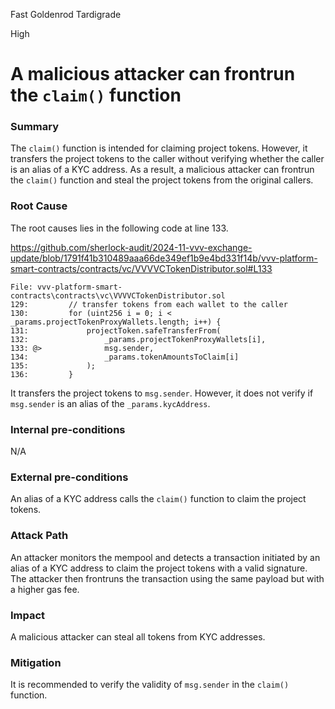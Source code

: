 Fast Goldenrod Tardigrade

High

# A malicious attacker can frontrun the `claim()` function

### Summary
The `claim()` function is intended for claiming project tokens. However, it transfers the project tokens to the caller without verifying whether the caller is an alias of a KYC address. As a result, a malicious attacker can frontrun the `claim()` function and steal the project tokens from the original callers.

### Root Cause
The root causes lies in the following code at line 133.

https://github.com/sherlock-audit/2024-11-vvv-exchange-update/blob/1791f41b310489aaa66de349ef1b9e4bd331f14b/vvv-platform-smart-contracts/contracts/vc/VVVVCTokenDistributor.sol#L133
```solidity
File: vvv-platform-smart-contracts\contracts\vc\VVVVCTokenDistributor.sol
129:         // transfer tokens from each wallet to the caller
130:         for (uint256 i = 0; i < _params.projectTokenProxyWallets.length; i++) {
131:             projectToken.safeTransferFrom(
132:                 _params.projectTokenProxyWallets[i],
133: @>              msg.sender,
134:                 _params.tokenAmountsToClaim[i]
135:             );
136:         }
```
It transfers the project tokens to `msg.sender`. However, it does not verify if `msg.sender` is an alias of the `_params.kycAddress`. 

### Internal pre-conditions
N/A

### External pre-conditions
An alias of a KYC address calls the `claim()` function to claim the project tokens.

### Attack Path
An attacker monitors the mempool and detects a transaction initiated by an alias of a KYC address to claim the project tokens with a valid signature. The attacker then frontruns the transaction using the same payload but with a higher gas fee.

### Impact
A malicious attacker can steal all tokens from KYC addresses.

### Mitigation
It is recommended to verify the validity of `msg.sender` in the `claim()` function.